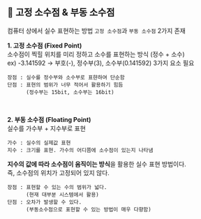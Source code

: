 ## 🍕 고정 소수점 & 부동 소수점

컴퓨터 상에서 실수 표현하는 방법 ```고정 소수점```과 ```부동 소수점``` 2가지 존재       

**1. 고정 소수점 (Fixed Point)**            
    소수점이 찍힐 위치를 미리 정하고 소수를 표현하는 방식 (정수 + 소수)         
    ex) -3.141592 → 부호(-), 정수부(3), 소수부(0.141592) 3가지 요소 필요    


```
장점 : 실수를 정수부와 소수부로 표햔하여 단순함
단점 : 표현의 범위가 너무 적어서 활용하기 힘듬 
      (정수부는 15bit, 소수부는 16bit)     
```

<br>

**2. 부동 소수점 (Floating Point)**         
    실수를 가수부 + 지수부로 표현       

    가수 : 실수의 실제값 표현       
    지수 : 크기를 표현. 가수의 어디쯤에 소수점이 있는지 나타냄      

**지수의 값에 따라 소수점이 움직이는 방식**을 활용한 실수 표현 방법이다.        
즉, 소수점의 위치가 고정되어 있지 않다.         

```
장점 : 표현할 수 있는 수의 범위가 넓다.     
      (현재 대부분 시스템에서 활용)
단점 : 오차가 발생할 수 있다.       
      (부동소수점으로 표현할 수 있는 방법이 매우 다향함)
```